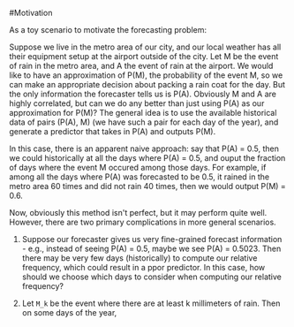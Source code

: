 #Motivation

As a toy scenario to motivate the forecasting problem: 

Suppose we live in the metro area of our city, and our local weather has all their equipment
setup at the airport outside of the city. Let M be the event of rain in the
metro area, and A the event of rain at the airport. We would like to have an
approximation of P(M), the probability of the event M, so we can make an
appropriate decision about packing a rain coat for the day. But the only
information the forecaster tells us is P(A). Obviously M and A are highly
correlated, but can we do any better than just using P(A) as our approximation
for P(M)?  The general idea is to  use the available historical data of pairs (P(A), M) (we have such a pair for each day of the year), 
and  generate a predictor that takes in P(A) and outputs P(M). 

In this case, there is an apparent naive approach: say that P(A) = 0.5, then we
could historically at all the days where P(A) = 0.5, and ouput the fraction of
days where the event M occured among those days. For example, if among all the
days where P(A) was forecasted to be 0.5, it rained in the metro area 60 times
and did not rain 40 times, then we would output P(M) = 0.6.

Now, obviously this method isn't perfect, but it may perform quite well.
However, there are two primary complications in more general scenarios.

1. Suppose our forecaster gives us very fine-grained forecast information -
   e.g., instead of seeing P(A) = 0.5, maybe we see P(A) = 0.5023. Then there
may be very few days (historically) to compute our relative frequency,
which could result in a ppor predictor. In this case, how should we choose
which days to consider when computing our relative frequency? 

2. Let `M_k` be the event where there are at least k millimeters of rain. 
   Then on some days of the year, 

